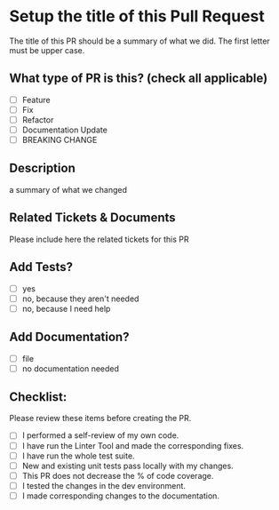 # Setup the title of this Pull Request

The title of this PR should be a summary of what we did. The first letter must be upper case.

## What type of PR is this? (check all applicable)

- [ ] Feature
- [ ] Fix
- [ ] Refactor
- [ ] Documentation Update
- [ ] BREAKING CHANGE

## Description

a summary of what we changed

## Related Tickets & Documents

Please include here the related tickets for this PR

## Add Tests?

- [ ] yes
- [ ] no, because they aren't needed
- [ ] no, because I need help

## Add Documentation?

- [ ] file
- [ ] no documentation needed

## Checklist:

Please review these items before creating the PR.

- [ ] I performed a self-review of my own code.
- [ ] I have run the Linter Tool and made the corresponding fixes.
- [ ] I have run the whole test suite.
- [ ] New and existing unit tests pass locally with my changes.
- [ ] This PR does not decrease the % of code coverage.
- [ ] I tested the changes in the dev environment.
- [ ] I made corresponding changes to the documentation.
